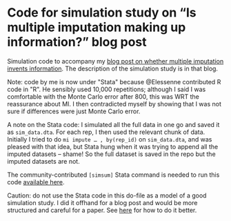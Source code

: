 # Code for simulation study on “Is multiple imputation making up information?” blog post

Simulation code to accompany my [blog post on whether multiple imputation invents information](https://open.substack.com/pub/tpmorris/p/is-multiple-imputation-making-up). The description of the simulation study is in that blog.

Note: code by me is now under "Stata" because @Elessenne contributed R code in "R". He sensibly used 10,000 repetitions; although I said I was comfortable with the Monte Carlo error after 800, this was WRT the reassurance about MI. I then contradicted myself by showing that I was not sure if differences were just Monte Carlo error. 

A note on the Stata code: I simulated all the full data in one go and saved it as `sim_data.dta`. For each rep, I then used the relevant chunk of data. Initially I tried to do `mi impute … , by(rep_id)` on `sim_data.dta`, and was pleased with that idea, but Stata hung when it was trying to append all the imputed datasets – shame! So the full dataset is saved in the repo but the imputed datasets are not.

The community-contributed `[simsum]` Stata command is needed to run this code [available here](https://github.com/UCL/simsum).

Caution: do not use the Stata code in this do-file as a model of a good simulation study. I did it offhand for a blog post and would be more structured and careful for a paper. See [here](github.com/tpmorris/TheRightWay) for how to do it better.
